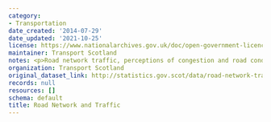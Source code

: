 ```yaml
---
category:
- Transportation
date_created: '2014-07-29'
date_updated: '2021-10-25'
license: https://www.nationalarchives.gov.uk/doc/open-government-licence/version/3/
maintainer: Transport Scotland
notes: <p>Road network traffic, perceptions of congestion and road condition</p>
organization: Transport Scotland
original_dataset_link: http://statistics.gov.scot/data/road-network-traffic
records: null
resources: []
schema: default
title: Road Network and Traffic
---
```


